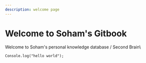 ```yaml
---
description: welcome page
---
```


# Welcome to Soham's Gitbook

Welcome to Soham's personal knowledge database / Second Brain\


```
Console.log("hello world");
```
